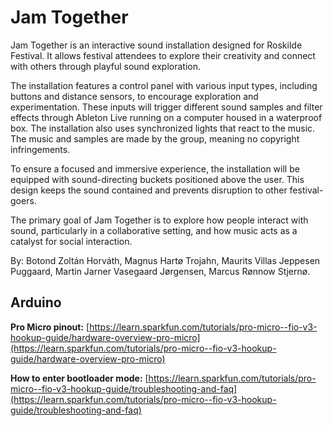 # Jam Together
Jam Together is an interactive sound installation designed for Roskilde Festival. It allows festival attendees to explore their creativity and connect with others through playful sound exploration.

The installation features a control panel with various input types, including buttons and distance sensors, to encourage exploration and experimentation. These inputs will trigger different sound samples and filter effects through Ableton Live running on a computer housed in a waterproof box. The installation also uses synchronized lights that react to the music. The music and samples are made by the group, meaning no copyright infringements.

To ensure a focused and immersive experience, the installation will be equipped with sound-directing buckets positioned above the user. This design keeps the sound contained and prevents disruption to other festival-goers.

The primary goal of Jam Together is to explore how people interact with sound, particularly in a collaborative setting, and how music acts as a catalyst for social interaction.

By: Botond Zoltán Horváth, Magnus Hartø Trojahn, Maurits Villas Jeppesen Puggaard, Martin Jarner Vasegaard Jørgensen, Marcus Rønnow Stjernø. 

## Arduino

**Pro Micro pinout:**
[https://learn.sparkfun.com/tutorials/pro-micro--fio-v3-hookup-guide/hardware-overview-pro-micro](https://learn.sparkfun.com/tutorials/pro-micro--fio-v3-hookup-guide/hardware-overview-pro-micro)

**How to enter bootloader mode:**
[https://learn.sparkfun.com/tutorials/pro-micro--fio-v3-hookup-guide/troubleshooting-and-faq](https://learn.sparkfun.com/tutorials/pro-micro--fio-v3-hookup-guide/troubleshooting-and-faq)
